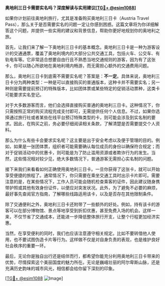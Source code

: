 **奥地利三日卡需要实名吗？深度解读与实用建议[[TG💪+ @esim1088](https://t.me/s/esim1088)]**

如果你计划前往奥地利旅行，尤其是准备购买奥地利三日卡（Austria Travel Pass），那么关于是否需要实名的问题一定让你感到困惑。这篇文章将为你详细解答这个问题，并提供一些实用的建议和背景信息，帮助你更好地规划你的奥地利之旅。

首先，让我们来了解一下奥地利三日卡的基本概念。奥地利三日卡是一种为游客设计的交通通票，覆盖了奥地利境内的大部分公共交通工具，包括火车、公交车、有轨电车等。它非常适合想要自由行且不熟悉当地交通规则的游客，因为有了这张卡，你可以随心所欲地在奥地利境内畅游，而无需担心额外的交通费用问题。

那么，奥地利三日卡到底需不需要实名呢？答案是：**不一定**。具体来说，奥地利三日卡分为两种类型：一种是可以直接购买的普通版本，这种卡并不需要实名；另一种则是需要提前预订的特殊版本，比如团体票或某些特定的促销活动票种，这类卡可能要求实名登记。

对于大多数游客而言，他们会选择直接购买普通的奥地利三日卡。这种情况下，你只需按照正常的购买流程完成支付即可，无需提供任何个人信息。不过，如果你选择通过旅行社或者某些在线平台预订特殊类型的卡，则可能会涉及到实名制的要求。因此，在购买之前，务必要仔细阅读相关条款，了解清楚是否需要提交个人资料。

那么为什么有些卡会要求实名呢？这主要是出于安全考虑以及便于管理的目的。例如，如果是一张团体票，组织者可能需要确认每位成员的身份以确保符合规定；而对于促销活动中的优惠卡，则可能是为了防止滥用资源或者欺诈行为的发生。当然，这些情况相对较少见，绝大多数情况下，普通游客无需担心实名制的问题。

接下来我们来看看如何正确使用奥地利三日卡。一旦你获得了这张卡，就可以开始享受便捷的旅程了。通常情况下，你只需要在乘坐交通工具时出示卡片即可。需要注意的是，在某些情况下，工作人员可能会随机检查乘客的证件，因此建议随身携带护照或其他有效身份证件，以便应对突发状况。此外，为了避免不必要的麻烦，最好事先查阅官方指南，了解哪些线路适用该卡，以及是否存在其他限制条件。

除了交通便利之外，奥地利三日卡还附带了一些额外的好处。例如，持有该卡的游客可以在部分博物馆、景点等地享受到折扣优惠，甚至免费入场的机会。这样一来，不仅节省了交通成本，还能进一步降低整体旅行开支，让整个行程更加经济实惠。

当然，在享受便利的同时，我们也应该注意遵守相关规定。比如不要转借他人使用，也不要试图伪造卡片等行为。这样做不仅是对自身负责的表现，也是维护良好社会秩序的重要一环。

最后，无论你是独自出行还是结伴而行，都希望你能充分利用奥地利三日卡带来的优势，尽情探索这个美丽国度的魅力所在。无论是巍峨壮丽的阿尔卑斯山脉，还是充满历史韵味的城市风光，相信都会给你留下深刻的印象。

[[TG💪+ @esim1088](https://t.me/s/esim1088) ![Image](https://i.postimg.cc/4NQfJmqS/Snipaste-2025-05-13-00-14-12.png)]